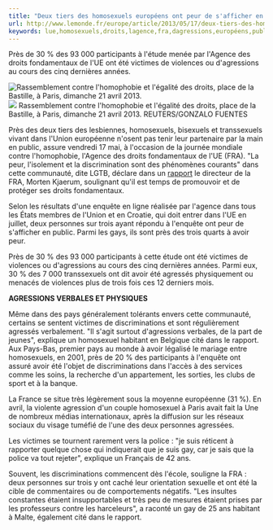 ```yaml
---
title: "Deux tiers des homosexuels européens ont peur de s'afficher en public"
url: http://www.lemonde.fr/europe/article/2013/05/17/deux-tiers-des-homosexuels-europeens-ont-peur-de-s-afficher-en-public_3279901_3214.html
keywords: lue,homosexuels,droits,lagence,fra,dagressions,européens,public,peur,rapport,tiers,violences,discriminations,victimes,participants,safficher
---
```

Près de 30 % des 93 000 participants à l\'étude menée par l\'Agence des droits fondamentaux de l\'UE ont été victimes de violences ou d\'agressions au cours des cinq dernières années.

![Rassemblement contre l\'homophobie et l\'égalité des droits, place de la Bastille, à Paris, dimanche 21 avril 2013. ](https://img.lemde.fr/2013/04/22/0/0/1024/512/688/0/60/0/ill_3163868_b7a7_053210.jpg) ![](https://img.lemde.fr/2013/04/22/0/0/1024/512/688/0/60/0/ill_3163868_b7a7_053210.jpg) Rassemblement contre l\'homophobie et l\'égalité des droits, place de la Bastille, à Paris, dimanche 21 avril 2013. REUTERS/GONZALO FUENTES

Près des deux tiers des lesbiennes, homosexuels, bisexuels et transsexuels vivant dans l\'Union européenne n\'osent pas tenir leur partenaire par la main en public, assure vendredi 17 mai, à l\'occasion de la journée mondiale contre l\'homophobie, l\'Agence des droits fondamentaux de l\'UE (FRA). \"La peur, l\'isolement et la discrimination sont des phénomènes courants\" dans cette communauté, dite LGTB, déclare dans un [rapport](http://fra.europa.eu/fr/press-release/2013/peur-isolement-et-discrimination-sont-courants-au-sein-de-la-communaute-lgbt-en) le directeur de la FRA, Morten Kjaerum, soulignant qu\'il est temps de promouvoir et de protéger ses droits fondamentaux.

Selon les résultats d\'une enquête en ligne réalisée par l\'agence dans tous les États membres de l\'Union et en Croatie, qui doit entrer dans l\'UE en juillet, deux personnes sur trois ayant répondu à l\'enquête ont peur de s\'afficher en public. Parmi les gays, ils sont près des trois quarts à avoir peur.

Près de 30 % des 93 000 participants à cette étude ont été victimes de violences ou d\'agressions au cours des cinq dernières années. Parmi eux, 30 % des 7 000 transsexuels ont dit avoir été agressés physiquement ou menacés de violences plus de trois fois ces 12 derniers mois.

**AGRESSIONS VERBALES ET PHYSIQUES**

Même dans des pays généralement tolérants envers cette communauté, certains se sentent victimes de discriminations et sont régulièrement agressés verbalement. \"Il s\'agit surtout d\'agressions verbales, de la part de jeunes\", explique un homosexuel habitant en Belgique cité dans le rapport. Aux Pays-Bas, premier pays au monde à avoir légalisé le mariage entre homosexuels, en 2001, près de 20 % des participants à l\'enquête ont assuré avoir été l\'objet de discriminations dans l\'accès à des services comme les soins, la recherche d\'un appartement, les sorties, les clubs de sport et à la banque.

La France se situe très légèrement sous la moyenne européenne (31 %). En avril, la violente agression d\'un couple homosexuel à Paris avait fait la Une de nombreux médias internationaux, après la diffusion sur les réseaux sociaux du visage tuméfié de l\'une des deux personnes agressées.

Les victimes se tournent rarement vers la police : \"je suis réticent à rapporter quelque chose qui indiquerait que je suis gay, car je sais que la police va tout rejeter\", explique un Français de 42 ans.

Souvent, les discriminations commencent dès l\'école, souligne la FRA : deux personnes sur trois y ont caché leur orientation sexuelle et ont été la cible de commentaires ou de comportements négatifs. \"Les insultes constantes étaient insupportables et très peu de mesures étaient prises par les professeurs contre les harceleurs\", a raconté un gay de 25 ans habitant à Malte, également cité dans le rapport.
